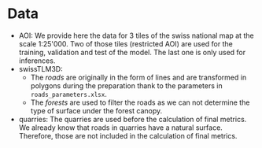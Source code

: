 # Data
- AOI: We provide here the data for 3 tiles of the swiss national map at the scale 1:25'000. Two of those tiles (restricted AOI) are used for the training, validation and test of the model. The last one is only used for inferences.
- swissTLM3D:
	- The *roads* are originally in the form of lines and are transformed in polygons during the preparation thank to the parameters in `roads_parameters.xlsx`.
	- The *forests* are used to filter the roads as we can not determine the type of surface under the forest canopy.
- quarries: The quarries are used before the calculation of final metrics. We already know that roads in quarries have a natural surface. Therefore, those are not included in the calculation of final metrics.